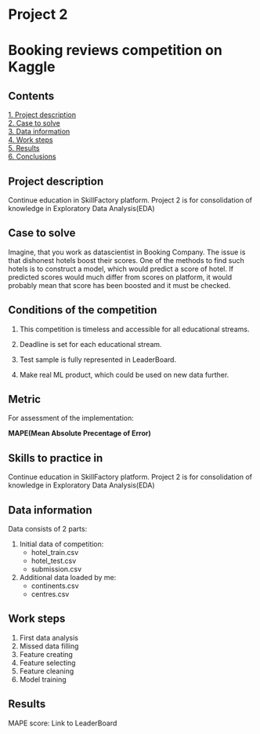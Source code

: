 
#  Project 2
#  Booking reviews competition on Kaggle

## Contents 
[1. Project description](https://github.com/DSminer/SFDS_hometasks/blob/main/Project_2/README%20(1).md#Project_description)  
[2. Case to solve](https://github.com/DSminer/SFDS_hometasks/blob/main/Project_2/README%20(1).md#Case_to_solve)  
[3. Data information](https://github.com/DSminer/SFDS_hometasks/blob/main/Project_2/README%20(1).md#Data_information)  
[4. Work steps](https://github.com/DSminer/SFDS_hometasks/blob/main/Project_2/README%20(1).md#Work_steps)   
[5. Results](https://github.com/DSminer/SFDS_hometasks/blob/main/Project_2/README%20(1).md#Results)    
[6. Conclusions](https://github.com/DSminer/SFDS_hometasks/blob/main/Project_2/README%20(1).md#Conclusions)

## Project description

Continue education in SkillFactory platform. Project 2 is for consolidation of knowledge in Exploratory Data Analysis(EDA)


## Case to solve

Imagine, that you work as datascientist in Booking Company. 
The issue is that dishonest hotels boost their scores.
One of the methods to find such hotels is to construct a model, which would predict a score of hotel.
If predicted scores would much differ from scores on platform, it would probably mean that score has been boosted and it must be checked.
##  Conditions of the competition

1. This competition is timeless and accessible for all educational streams.

2. Deadline is set for each educational stream.

3. Test sample is fully represented in LeaderBoard.

4. Make real ML product, which could be used on new data further.

## Metric

For assessment of the implementation:

**MAPE(Mean Absolute Precentage of Error)**
## Skills to practice in

Continue education in SkillFactory platform. 
Project 2 is for consolidation of knowledge in Exploratory Data Analysis(EDA)
## Data information

Data consists of 2 parts:
1. Initial data of competition:
    * hotel_train.csv 
    * hotel_test.csv
    * submission.csv
2. Additional data loaded by me:
    * continents.csv
    * centres.csv

## Work steps

1. First data analysis
2. Missed data filling
3. Feature creating
4. Feature selecting
5. Feature cleaning
6. Model training
## Results

MAPE score: 
Link to LeaderBoard
